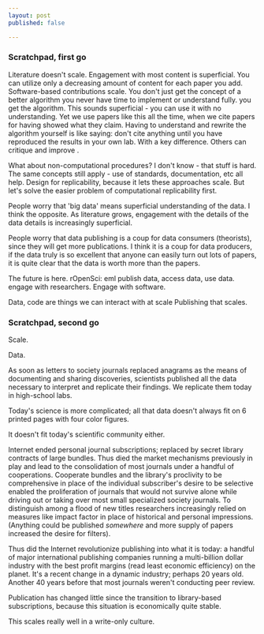 ```yaml
---
layout: post
published: false

---
```




### Scratchpad, first go 

Literature doesn't scale.  Engagement with most content is superficial.
You can utilize only a decreasing amount of content for each paper
you add.  Software-based contributions scale.  You don't just get
the concept of a better algorithm you never have time to implement or
understand fully.  you get the algorithm.  This sounds superficial -
you can use it with no understanding.  Yet we use papers like this
all the time, when we cite papers for having showed what they claim.
Having to understand and rewrite the algorithm yourself is like saying:
don't cite anything until you have reproduced the results in your own lab.
With a key difference.  Others can critique and improve .

What about non-computational procedures?  I don't know - that stuff is
hard. The same concepts still apply - use of standards, documentation,
etc all help.  Design for replicability, because it lets these approaches
scale. But let's solve the easier problem of computational replicability
first.

People worry that 'big data' means superficial understanding of the data.
I think the opposite.  As literature grows, engagement with the details
of the data details is increasingly superficial.

People worry that data publishing is a coup for data consumers
(theorists), since they will get more publications.  I think it is a
coup for data producers, if the data truly is so excellent that anyone
can easily turn out lots of papers, it is quite clear that the data is
worth more than the papers.

The future is here. rOpenSci: eml publish data, access data, use
data. engage with researchers.  Engage with software.

Data, code are things we can interact with at scale Publishing that
scales.



### Scratchpad, second go 

Scale.


Data.

As soon as letters to society journals replaced anagrams as the means of
documenting and sharing discoveries, scientists published all the data
necessary to interpret and replicate their findings.  We replicate them
today in high-school labs.

Today's science is more complicated; all that data doesn't always fit
on 6 printed pages with four color figures.

It doesn't fit today's scientific community either.

Internet ended personal journal subscriptions; replaced by secret
library contracts of large bundles.  Thus died the market mechanisms
previously in play and lead to the consolidation of most journals
under a handful of cooperations.  Cooperate bundles and the library's
proclivity to be comprehensive in place of the individual subscriber's
desire to be selective enabled the proliferation of journals that would
not survive alone while driving out or taking over most small specialized
society journals.   To distinguish among a flood of new titles researchers
increasingly relied on measures like impact factor in place of historical
and personal impressions.  (Anything could be published _somewhere_
and more supply of papers increased the desire for filters).

Thus did the Internet revolutionize publishing into what it is today:
a handful of major international publishing companies running a
multi-billion dollar industry with the best profit margins (read least
economic efficiency) on the planet. It's a recent change in a dynamic
industry; perhaps 20 years old.  Another 40 years before that most
journals weren't conducting peer review.

Publication has changed little since the transition to library-based
subscriptions, because this situation is economically quite stable.

This scales really well in a write-only culture.

<!--
(In the 1960's, Ecologist Bob Paine once told his mother his paper had
1200 reprint requests.  She replied that she had just received 200,000
reprint requests of a small piece she had written for the NY Times.) 
So what is impact?  What is it we really want to measure?

-->




